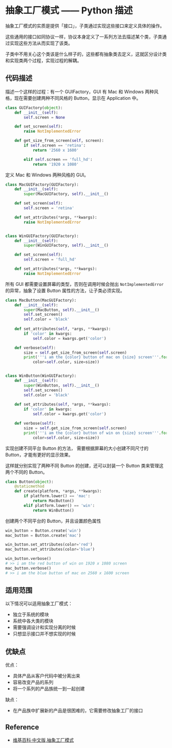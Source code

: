# 抽象工厂模式 —— Python 描述

抽象工厂模式的实质是提供「接口」，子类通过实现这些接口来定义具体的操作。

这些通用的接口如同协议一样，协议本身定义了一系列方法去描述某个类，子类通过实现这些方法从而实现了该类。

子类中不用关心这个类该是什么样子的，这些都有抽象类去定义，这就区分设计类和实现类两个过程，实现过程的解耦。

## 代码描述

描述一个这样的过程：有一个 GUIFactory，GUI 有 Mac 和 Windows 两种风格，现在需要创建两种不同风格的 Button，显示在 Application 中。

```python
class GUIFactory(object):
    def __init__(self):
        self.screen = None

    def set_screen(self):
        raise NotImplementedError

    def get_size_from_screen(self, screen):
        if self.screen == 'retina':
            return '2560 x 1600'

        elif self.screen == 'full_hd':
            return '1920 x 1080'
```

定义 Mac 和 Windows 两种风格的 GUI。

```python
class MacGUIFactory(GUIFactory):
    def __init__(self):
        super(MacGUIFactory, self).__init__()

    def set_screen(self):
        self.screen = 'retina' 

    def set_attributes(*args, **kwargs):
        raise NotImplementedError


class WinGUIFactory(GUIFactory):
    def __init__(self):
        super(WinGUIFactory, self).__init__()

    def set_screen(self):
        self.screen = 'full_hd' 

    def set_attributes(*args, **kwargs):
        raise NotImplementedError
```

所有 GUI 都需要设置屏幕的类型，否则在调用时候会抛出 `NotImplementedError` 的异常，抽象了设置 Button 属性的方法，让子类必须实现。 

```python
class MacButton(MacGUIFactory):
    def __init__(self):
        super(MacButton, self).__init__()
        self.set_screen()
        self.color = 'black'
    
    def set_attributes(self, *args, **kwargs):
        if 'color' in kwargs:
            self.color = kwargs.get('color') 

    def verbose(self):
        size = self.get_size_from_screen(self.screen) 
        print('''i am the {color} button of mac on {size} screen'''.format(
            color=self.color, size=size))


class WinButton(WinGUIFactory):
    def __init__(self):
        super(WinButton, self).__init__()
        self.set_screen()
        self.color = 'black'
    
    def set_attributes(self, *args, **kwargs):
        if 'color' in kwargs:
            self.color = kwargs.get('color') 

    def verbose(self):
        size = self.get_size_from_screen(self.screen) 
        print('''i am the {color} button of win on {size} screen'''.format(
            color=self.color, size=size))
```

实现创建不同平台 Button 的方法， 需要根据屏幕的大小创建不同尺寸的 Button，才能有更好的显示效果。

这样就分别实现了两种不同 Button 的创建，还可以封装一个 Button 类来管理这两个不同的 Button。

```python
class Button(object):
    @staticmethod
    def create(platform, *args, **kwargs):
        if platform.lower() == 'mac':
            return MacButton()        
        elif platform.lower() == 'win':
            return WinButton()
```

创建两个不同平台的 Button，并且设置颜色属性

```python
win_button = Button.create('win')
mac_button = Button.create('mac')

win_button.set_attributes(color='red')
mac_button.set_attributes(color='blue')

win_button.verbose()
# >> i am the red button of win on 1920 x 1080 screen
mac_button.verbose()
# >> i am the blue button of mac on 2560 x 1600 screen
```

## 适用范围

以下情况可以适用抽象工厂模式：

- 独立于系统的模块
- 系统中各大类的模块
- 需要强调设计和实现分离的时候
- 只想显示接口并不想实现的时候

## 优缺点

优点：

- 具体产品从客户代码中被分离出来
- 容易改变产品的系列
- 将一个系列的产品族统一到一起创建

缺点：

- 在产品族中扩展新的产品是很困难的，它需要修改抽象工厂的接口

## Reference

- [维基百科·中文版,抽象工厂模式](https://zh.wikipedia.org/wiki/%E6%8A%BD%E8%B1%A1%E5%B7%A5%E5%8E%82)



